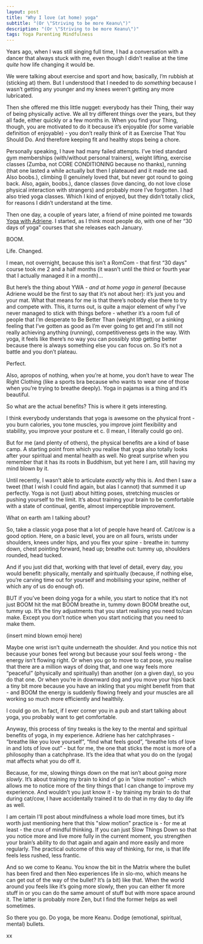 ```yaml
---
layout: post
title: "Why I love (at home) yoga"
subtitle: "(Or \"Striving to be more Keanu\")"
description: "(Or \"Striving to be more Keanu\")"
tags: Yoga Parenting Mindfulness
---
```


Years ago, when I was still singing full time, I had a conversation with a dancer that always stuck with me, even though I didn’t realise at the time *quite* how life changing it would be.

We were talking about exercise and sport and how, basically, I’m rubbish at (sticking at) them.  But I understood that I needed to do *something* because I wasn’t getting any younger and my knees weren’t getting any more lubricated.

Then she offered me this little nugget: everybody has their Thing, their way of being physically active.  We all try different things over the years, but they all fade, either quickly or a few months in.  When you find your Thing, though, you are motivated to do it because it’s enjoyable (for some variable definition of enjoyable) - you don’t really think of it as Exercise That You Should Do.  And therefore keeping fit and healthy stops being a chore.

Personally speaking, I have had many failed attempts. I’ve tried standard gym memberships (with/without personal trainers), weight lifting, exercise classes (Zumba, not CORE CONDITIONING because no thanks), running (that one lasted a while actually but then I plateaued and it made me sad.  Also boobs.), climbing (I genuinely loved that, but never got round to going back.  Also, again, boobs.), dance classes (love dancing, do not love close physical interaction with strangers) and probably more I’ve forgotten.  I had also tried yoga classes.  Which I kind of enjoyed, but they didn’t totally click, for reasons I didn’t understand at the time.

Then one day, a couple of years later, a friend of mine pointed me towards [Yoga with Adriene](https://www.youtube.com/user/yogawithadriene).  I started, as I think most people do, with one of her “30 days of yoga” courses that she releases each January.

BOOM.

Life.  Changed.

I mean, not overnight, because this isn’t a RomCom - that first “30 days” course took me 2 and a half months (it wasn’t until the third or fourth year that I actually managed it in a month)...

But here’s the thing about YWA - *and at home yoga in general* (because Adriene would be the first to say that it’s not about her): it’s just you and your mat.  What that means for me is that there’s nobody else there to try and compete with.  This, it turns out, is quite a major element of why I’ve never managed to stick with things before - whether it’s a room full of people that I’m desperate to Be Better Than (weight lifting), or a sinking feeling that I’ve gotten as good as I’m ever going to get and I’m still not really achieving anything (running), competitiveness gets in the way.  With yoga, it feels like there’s no way you can possibly stop getting better because there is always something else you can focus on.  So it’s not a battle and you don’t plateau.

Perfect.

Also, apropos of nothing, when you’re at home, you don’t have to wear The Right Clothing (like a sports bra because who wants to wear one of those when you’re trying to breathe deeply).  Yoga in pajamas is a thing and it’s beautiful.

So what are the actual benefits?  This is where it gets interesting.

I think everybody understands that yoga is awesome on the physical front - you burn calories, you tone muscles, you improve joint flexibility and stability, you improve your posture et c. (I mean, I literally could go on).

But for me (and plenty of others), the physical benefits are a kind of base camp.  A starting point from which you realise that yoga also totally looks after your spiritual and mental health as well.  No great surprise when you remember that it has its roots in Buddhism, but yet here I am, still having my mind blown by it.

Until recently, I wasn’t able to articulate *exactly* why this is.  And then I saw a tweet (that I wish I could find again, but alas I cannot) that summed it up perfectly.  Yoga is not (just) about hitting poses, stretching muscles or pushing yourself to the limit.  It’s about training your brain to be comfortable with a state of continual, gentle, almost imperceptible improvement.

What on earth am I talking about?

So, take a classic yoga pose that a lot of people have heard of.  Cat/cow is a good option.  Here, on a basic level, you are on all fours, wrists under shoulders, knees under hips, and you flex your spine - breathe in: tummy down, chest pointing forward, head up; breathe out: tummy up, shoulders rounded, head tucked.

And if you just did that, working with that level of detail, every day, you would benefit: physically, mentally and spiritually (because, if nothing else, you’re carving time out for yourself and mobilising your spine, neither of which any of us do enough of).

BUT if you’ve been doing yoga for a while, you start to notice that it’s not just BOOM hit the mat BOOM breathe in, tummy down BOOM breathe out, tummy up.  It’s the tiny adjustments that you start realising you need to/can make.  Except you don’t notice when you start noticing that you need to make them.

(insert mind blown emoji here)

Maybe one wrist isn’t quite underneath the shoulder.  And you notice this not because your bones feel wrong but because your soul feels wrong - the energy isn’t flowing right.  Or when you go to move to cat pose, you realise that there are a million ways of doing that, and one way feels more “peaceful” (physically and spiritually) than another (on a given day), so you do that one.  Or when you’re in downward dog and you move your hips back a tiny bit more because you have an inkling that you might benefit from that - and BOOM the energy is suddenly flowing freely and your muscles are all working so much more efficiently and healthily.

I could go on.  In fact, if I ever corner you in a pub and start talking about yoga, you probably want to get comfortable.

Anyway, this process of tiny tweaks is the key to the mental and spiritual benefits of yoga, in my experience.  Adriene has her catchphrases - “breathe like you love yourself”, “find what feels good”, “breathe lots of love in and lots of love out” - but for me, the one that sticks the most is more of a philosophy than a catchphrase.  It’s the idea that what you do on the (yoga) mat affects what you do off it.

Because, for me, slowing things down on the mat isn’t about *going more slowly*.  It’s about training my brain to kind of go in “slow motion” - which allows me to notice more of the tiny things that I can change to improve my experience.  And wouldn’t you just know it - by training my brain to do that during cat/cow, I have accidentally trained it to do that in my day to day life as well.

I am certain I’ll post about mindfulness a whole load more times, but it’s worth just mentioning here that this "slow motion" practice is - for me at least - the crux of mindful thinking.  If you can just Slow Things Down so that you notice more and live more fully in the current moment, you strengthen your brain’s ability to do that again and again and more easily and more regularly.  The practical outcome of this way of thinking, for me, is that life feels less rushed, less frantic.

And so we come to Keanu.  You know the bit in the Matrix where the bullet has been fired and then Neo experiences life in slo-mo, which means he can get out of the way of the bullet?  It’s (a bit) like that.  When the world around you feels like it’s going more slowly, then you can either fit more stuff in or you can do the same amount of stuff but with more space around it.  The latter is probably more Zen, but I find the former helps as well sometimes.

So there you go.  Do yoga, be more Keanu.  Dodge (emotional, spiritual, mental) bullets.

xx

